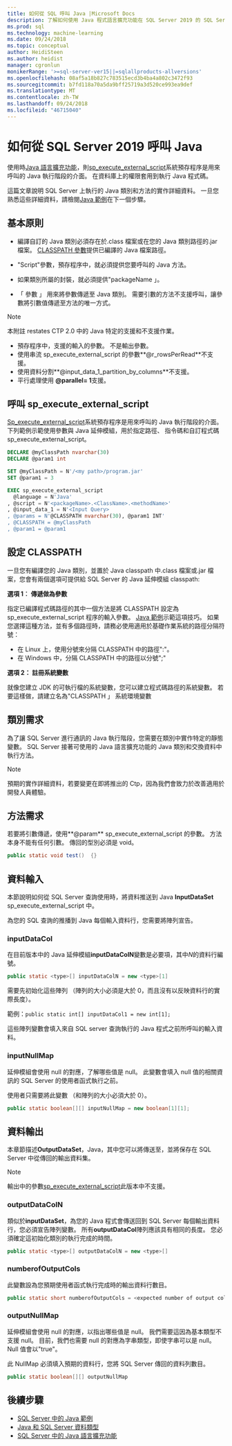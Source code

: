 ```yaml
---
title: 如何從 SQL 呼叫 Java |Microsoft Docs
description: 了解如何使用 Java 程式語言擴充功能在 SQL Server 2019 的 SQL Server 預存程序從呼叫 Java 類別。
ms.prod: sql
ms.technology: machine-learning
ms.date: 09/24/2018
ms.topic: conceptual
author: HeidiSteen
ms.author: heidist
manager: cgronlun
monikerRange: '>=sql-server-ver15||=sqlallproducts-allversions'
ms.openlocfilehash: 08af5a18b827c783515ecd3b4ba4a802c3472f93
ms.sourcegitcommit: b7fd118a70a5da9bff25719a3d520ce993ea9def
ms.translationtype: MT
ms.contentlocale: zh-TW
ms.lasthandoff: 09/24/2018
ms.locfileid: "46715040"
---
```

# <a name="how-to-call-java-from-sql-server-2019"></a>如何從 SQL Server 2019 呼叫 Java

使用時[Java 語言擴充功能](extension-java.md)，則[sp_execute_external_script](https://docs.microsoft.com/sql/relational-databases/system-stored-procedures/sp-execute-external-script-transact-sql)系統預存程序是用來呼叫的 Java 執行階段的介面。 在資料庫上的權限套用到執行 Java 程式碼。

這篇文章說明 SQL Server 上執行的 Java 類別和方法的實作詳細資料。 一旦您熟悉這些詳細資料，請檢閱[Java 範例](java-first-sample.md)在下一個步驟。

## <a name="basic-principles"></a>基本原則

* 編譯自訂的 Java 類別必須存在於.class 檔案或在您的 Java 類別路徑的.jar 檔案。 [CLASSPATH 參數](#set-classpath)提供已編譯的 Java 檔案路徑。 

* "Script"參數，預存程序中，就必須提供您要呼叫的 Java 方法。

* 如果類別所屬的封裝，就必須提供"packageName 」。

* 「 參數 」 用來將參數傳遞至 Java 類別。 需要引數的方法不支援呼叫，讓參數將引數值傳遞至方法的唯一方式。 

> [!Note]
> 本附註 restates CTP 2.0 中的 Java 特定的支援和不支援作業。
> * 預存程序中，支援的輸入的參數。 不是輸出參數。
> * 使用串流 sp_execute_external_script 的參數**@r_rowsPerRead**不支援。
> * 使用資料分割**@input_data_1_partition_by_columns**不支援。
> * 平行處理使用 **@parallel= 1**支援。

## <a name="call-spexecuteexternalscript"></a>呼叫 sp_execute_external_script

[Sp_execute_external_script](https://docs.microsoft.com/sql/relational-databases/system-stored-procedures/sp-execute-external-script-transact-sql)系統預存程序是用來呼叫的 Java 執行階段的介面。 下列範例示範使用參數與 Java 延伸模組，用於指定路徑、 指令碼和自訂程式碼 sp_execute_external_script。

```sql
DECLARE @myClassPath nvarchar(30)
DECLARE @param1 int

SET @myClassPath = N'/<my path>/program.jar'
SET @param1 = 3

EXEC sp_execute_external_script
  @language = N'Java'
, @script = N'<packageName>.<ClassName>.<methodName>'
, @input_data_1 = N'<Input Query>
, @params = N'@CLASSPATH nvarchar(30), @param1 INT'
, @CLASSPATH = @myClassPath
, @param1 = @param1
```

<a name="set-classpath"></a>

## <a name="set-classpath"></a>設定 CLASSPATH

一旦您有編譯您的 Java 類別，並置於 Java classpath 中.class 檔案或.jar 檔案，您會有兩個選項可提供給 SQL Server 的 Java 延伸模組 classpath:

**選項 1︰ 傳遞做為參數**

指定已編譯程式碼路徑的其中一個方法是將 CLASSPATH 設定為 sp_execute_external_script 程序的輸入參數。 [Java 範例](java-first-sample.md#call-method)示範這項技巧。 如果您選擇這種方法，並有多個路徑時，請務必使用適用於基礎作業系統的路徑分隔符號：

* 在 Linux 上，使用分號來分隔 CLASSPATH 中的路徑":"。
* 在 Windows 中，分隔 CLASSPATH 中的路徑以分號";"

**選項 2： 註冊系統變數**

就像您建立 JDK 的可執行檔的系統變數，您可以建立程式碼路徑的系統變數。 若要這樣做，請建立名為"CLASSPATH 」 系統環境變數

## <a name="class-requirements"></a>類別需求

為了讓 SQL Server 進行通訊的 Java 執行階段，您需要在類別中實作特定的靜態變數。 SQL Server 接著可使用的 Java 語言擴充功能的 Java 類別和交換資料中執行方法。

> [!Note]
> 預期的實作詳細資料，若要變更在即將推出的 Ctp，因為我們會致力於改善適用於開發人員體驗。

## <a name="method-requirements"></a>方法需求
若要將引數傳遞，使用**@param** sp_execute_external_script 的參數。 方法本身不能有任何引數。 傳回的型別必須是 void。  

```java
public static void test()  {}
```

## <a name="data-inputs"></a>資料輸入 

本節說明如何從 SQL Server 查詢使用時，將資料推送到 Java **InputDataSet** sp_execute_external_script 中。

為您的 SQL 查詢的推播到 Java 每個輸入資料行，您需要將陣列宣告。

### <a name="inputdatacol"></a>inputDataCol

在目前版本中的 Java 延伸模組**inputDataColN**變數是必要項，其中*N*的資料行編號。 

```java
public static <type>[] inputDataColN = new <type>[1]
```

需要先初始化這些陣列 （陣列的大小必須是大於 0，而且沒有以反映資料行的實際長度）。

範例：`public static int[] inputDataCol1 = new int[1];`

這些陣列變數會填入來自 SQL server 查詢執行的 Java 程式之前所呼叫的輸入資料。

### <a name="inputnullmap"></a>inputNullMap

延伸模組會使用 null 的對應，了解哪些值是 null。 此變數會填入 null 值的相關資訊的 SQL Server 的使用者函式執行之前。

使用者只需要將此變數 （和陣列的大小必須大於 0）。

```java
public static boolean[][] inputNullMap = new boolean[1][1];
```

## <a name="data-outputs"></a>資料輸出 

本章節描述**OutputDataSet**，Java，其中您可以將傳送至，並將保存在 SQL Server 中從傳回的輸出資料集。

> [!Note]
> 輸出中的參數[sp_execute_external_script](https://docs.microsoft.com/sql/relational-databases/system-stored-procedures/sp-execute-external-script-transact-sql)此版本中不支援。

### <a name="outputdatacoln"></a>outputDataColN

類似於**inputDataSet**，為您的 Java 程式會傳送回到 SQL Server 每個輸出資料行，您必須宣告陣列變數。 所有**outputDataCol**陣列應該具有相同的長度。 您必須確定這初始化類別的執行完成的時間。

```java
public static <type>[] outputDataColN = new <type>[]
```

### <a name="numberofoutputcols"></a>numberofOutputCols

此變數設為您預期使用者函式執行完成時的輸出資料行數目。

```java
public static short numberofOutputCols = <expected number of output columns>;
```

### <a name="outputnullmap"></a>outputNullMap

延伸模組會使用 null 的對應，以指出哪些值是 null。 我們需要這因為基本類型不支援 null。 目前，我們也需要 null 的對應為字串類型，即使字串可以是 null。 Null 值會以"true"。

此 NullMap 必須填入預期的資料行，您將 SQL Server 傳回的資料列數目。

```java
public static boolean[][] outputNullMap
```

## <a name="next-steps"></a>後續步驟

+ [SQL Server 中的 Java 範例](java-first-sample.md)
+ [Java 和 SQL Server 資料類型](java-sql-datatypes.md)
+ [SQL Server 中的 Java 語言擴充功能](extension-java.md)
